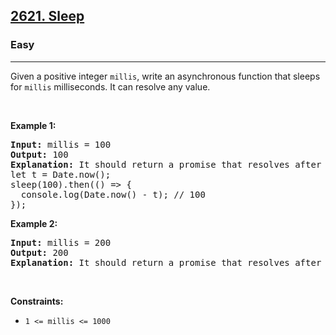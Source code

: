 <h2><a href="https://leetcode.com/problems/sleep/">2621. Sleep</a></h2><h3>Easy</h3><hr><div><p xt-marked="ok">Given&nbsp;a positive integer <code>millis</code>, write an asynchronous function that sleeps for <code>millis</code>&nbsp;milliseconds. It can resolve any value.</p>

<p>&nbsp;</p>
<p><strong class="example" xt-marked="ok">Example 1:</strong></p>

<pre><strong>Input:</strong> millis = 100
<strong>Output:</strong> 100
<strong>Explanation:</strong> It should return a promise that resolves after 100ms.
let t = Date.now();
sleep(100).then(() =&gt; {
  console.log(Date.now() - t); // 100
});
</pre>

<p><strong class="example" xt-marked="ok">Example 2:</strong></p>

<pre><strong>Input:</strong> millis = 200
<strong>Output:</strong> 200
<strong>Explanation:</strong> It should return a promise that resolves after 200ms.
</pre>

<p>&nbsp;</p>
<p><strong xt-marked="ok">Constraints:</strong></p>

<ul>
	<li><code>1 &lt;= millis &lt;= 1000</code></li>
</ul>
</div>